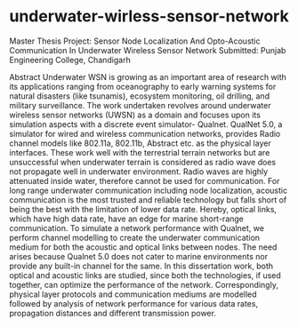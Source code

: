 # underwater-wirless-sensor-network
Master Thesis Project: Sensor Node Localization And Opto-Acoustic Communication In Underwater Wireless Sensor Network
Submitted: Punjab Engineering College, Chandigarh

Abstract
Underwater WSN is growing as an important area of research with its applications ranging from oceanography to early warning systems for natural disasters (like tsunamis), ecosystem monitoring, oil drilling, and military surveillance. The work undertaken revolves around underwater wireless sensor networks (UWSN) as a domain and focuses upon its simulation aspects with a discrete event simulator- Qualnet. QualNet 5.0, a simulator for wired and wireless communication networks, provides Radio channel models like 802.11a, 802.11b, Abstract etc. as the physical layer interfaces. These work well with the terrestrial terrain networks but are unsuccessful when underwater terrain is considered as radio wave does not propagate well in underwater environment. Radio waves are highly attenuated inside water, therefore cannot be used for communication. For long range underwater communication including node localization, acoustic communication is the most trusted and reliable technology but falls short of being the best with the limitation of lower data rate. Hereby, optical links, which have high data rate, have an edge for marine short-range communication.
To simulate a network performance with Qualnet, we perform channel modelling to create the underwater communication medium for both the acoustic and optical links between nodes. The need arises because Qualnet 5.0 does not cater to marine environments nor provide any built-in channel for the same. In this dissertation work, both optical and acoustic links are studied, since both the technologies, if used together, can optimize the performance of the network. Correspondingly, physical layer protocols and communication mediums are modelled followed by analysis of network performance for various data rates, propagation distances and different transmission power.
